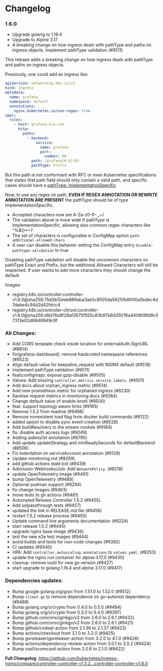 # Changelog

### 1.6.0

* Upgrade golang to 1.19.4
* Upgrade to Alpine 3.17
* A breaking change on how ingress deals with pathType and paths on ingress objects. Implement pathType validation (#9511)


This release adds a breaking change on how ingress deals with pathType and paths on ingress objects.

Previously, one could add an ingress like:

```yaml
apiVersion: networking.k8s.io/v1
kind: Ingress
metadata:
  name: grafana
  namespace: default
  annotations:
    nginx.kubernetes.io/use-regex: true
spec:
  rules:
    - host: grafana.bla.com
      http:
        paths:
          - backend:
              service:
                name: grafana
                port:
                  number: 80
            path: /grafana[0-9]{6}
            pathType: Prefix
 ```

But this path is not conformant with RFC or even Kubernetes specifications that states that path field should only 
contain a valid path, and specific cases should have a [pathType: ImplementationSpecific](https://kubernetes.io/docs/concepts/services-networking/ingress/#path-types)

Now, to use any regex on path, **EVEN IF REGEX ANNOTATION OR REWRITE ANNOTATION ARE PRESENT** the pathType should be of type ImplementationSpecific.

- Accepted characters now are A-Za-z0-9-._~/ 
- The validation above is more wide if pathType is ImplementationSpecific, allowing also common regex characters like ^%$[](){}*+? 
- The set of characters is configurable in ConfigMap option `path-additional-allowed-chars` 
- A user can disable this behavior setting the ConfigMap entry `disable-pathtype-validation` to true

Disabling pathType validation will disable the uncommon characters on pathType Exact and Prefix, 
but the additional Allowed Characters will still be respected. If user wants to add more characters they should change the default

Images:

 * registry.k8s.io/controller:controller-v1.6.0@sha256:75d3b12eeb889aba3ae5c9505da5625fb9000a5bdec4d7dabe4c94d2d42fdcc4
 * registry.k8s.io/controller-chroot:controller-v1.6.0@sha256:d8d76a9f28af2675f555c83b97b8429216a440809fd9c57313e02d6846949c9f
 
### All Changes:

* Add CORS template check inside location for externalAuth.SignURL (#8814)
* fix(grafana-dashboard): remove hardcoded namespace references (#9523)
* Align default value for keepalive_request with NGINX default (#9518)
* Implement pathType validation (#9511)
* feat(configmap): expose gzip-disable (#9505)
* Values: Add missing `controller.metrics.service.labels`. (#9501)
* Add docs about orphan_ingress metric (#9514)
* Add new prometheus metric for orphaned ingress (#8230)
* Sanitise request metrics in monitoring docs (#9384)
* Change default value of enable-brotli (#9500)
* feat: support topology aware hints (#9165)
* Remove 1.5.2 from readme (#9498)
* Remove nonexistent load flag from docker build commands (#9122)
* added option to disable sync event creation (#8528)
* Add buildResolvers to the stream module (#9184)
* fix: disable auth access logs (#9049)
* Adding ipdenylist annotation (#8795)
* Add update updateStrategy and minReadySeconds for defaultBackend (#8506)
* Fix indentation on serviceAccount annotation (#9129)
* Update monitoring.md (#9269)
* add github actions stale bot (#9439)
* Admission Webhooks/Job: Add `NetworkPolicy`. (#9218)
* update OpenTelemetry image (#9491)
* bump OpenTelemetry (#9489)
* Optional podman support (#9294)
* fix change images (#9463)
* move tests to gh actions (#9461)
* Automated Release Controller 1.5.2 (#9455)
* Add sslpassthrough tests (#9457)
* updated the link in RELEASE.md file (#9456)
* restart 1.5.2 release process (#9450)
* Update command line arguments documentation (#9224)
* start release 1.5.2 (#9445)
* upgrade nginx base image (#9436)
* test the new e2e test images (#9444)
* avoid builds and tests for non-code changes (#9392)
* CI updates (#9440)
* HPA: Add `controller.autoscaling.annotations` to `values.yaml`. (#9253)
* update the nginx run container for alpine:3.17.0 (#9430)
* cleanup: remove ioutil for new go version (#9427)
* start upgrade to golang 1.19.4 and alpine 3.17.0 (#9417)

### Dependencies updates: 
* Bump google.golang.org/grpc from 1.51.0 to 1.52.0 (#9512)
* Bump `client-go` to remove dependence on go-autorest dependency (#9488)
* Bump golang.org/x/crypto from 0.4.0 to 0.5.0 (#9494)
* Bump golang.org/x/crypto from 0.3.0 to 0.4.0 (#9397)
* Bump github.com/onsi/ginkgo/v2 from 2.6.0 to 2.6.1 (#9432)
* Bump github.com/onsi/ginkgo/v2 from 2.6.0 to 2.6.1 (#9421)
* Bump github/codeql-action from 2.1.36 to 2.1.37 (#9423)
* Bump actions/checkout from 3.1.0 to 3.2.0 (#9425)
* Bump goreleaser/goreleaser-action from 3.2.0 to 4.1.0 (#9426)
* Bump actions/dependency-review-action from 3.0.1 to 3.0.2 (#9424)
* Bump ossf/scorecard-action from 2.0.6 to 2.1.0 (#9422)
 
**Full Changelog**: https://github.com/kubernetes/ingress-nginx/compare/controller-controller-v1.5.2...controller-controller-v1.6.0
